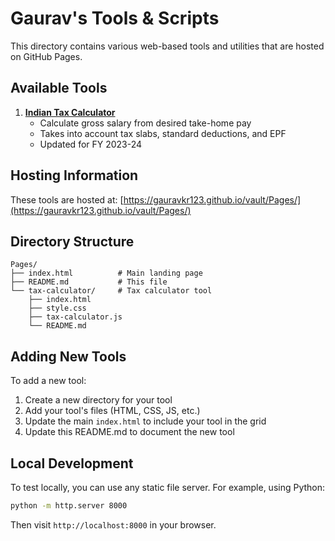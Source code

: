 # Gaurav's Tools & Scripts

This directory contains various web-based tools and utilities that are hosted on GitHub Pages.

## Available Tools

1. **[Indian Tax Calculator](tax-calculator/)**
   - Calculate gross salary from desired take-home pay
   - Takes into account tax slabs, standard deductions, and EPF
   - Updated for FY 2023-24

## Hosting Information

These tools are hosted at: [https://gauravkr123.github.io/vault/Pages/](https://gauravkr123.github.io/vault/Pages/)

## Directory Structure

```
Pages/
├── index.html          # Main landing page
├── README.md           # This file
└── tax-calculator/     # Tax calculator tool
    ├── index.html
    ├── style.css
    ├── tax-calculator.js
    └── README.md
```

## Adding New Tools

To add a new tool:

1. Create a new directory for your tool
2. Add your tool's files (HTML, CSS, JS, etc.)
3. Update the main `index.html` to include your tool in the grid
4. Update this README.md to document the new tool

## Local Development

To test locally, you can use any static file server. For example, using Python:

```bash
python -m http.server 8000
```

Then visit `http://localhost:8000` in your browser.
